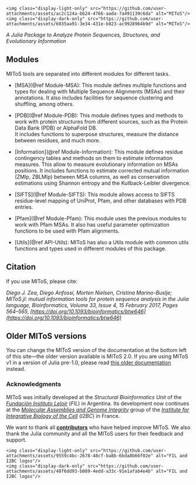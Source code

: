 ```@raw html
<img class="display-light-only" src="https://github.com/user-attachments/assets/ac2c124a-bb24-4766-aada-7a491139c6da" alt="MIToS"/>
<img class="display-dark-only" src="https://github.com/user-attachments/assets/6035aa91-3e34-431e-b823-ac9928964b9d" alt="MIToS"/>
```

*A Julia Package to Analyze Protein Sequences, Structures, and Evolutionary Information*

## Modules

MIToS tools are separated into different modules for different tasks.

- [MSA](@ref Module-MSA): This module defines multiple functions and types for dealing with 
    Multiple Sequence Alignments (MSAs) and their annotations. It also includes facilities 
    for sequence clustering and shuffling, among others.

- [PDB](@ref Module-PDB): This module defines types and methods to work with protein 
    structures from different sources, such as the Protein Data Bank (PDB) or AlphaFold DB.     
    It includes functions to superpose structures, measure the distance between residues, and much more.

- [Information](@ref Module-Information): This module defines residue contingency tables and 
    methods on them to estimate information measures. This allow to measure evolutionary
    information on MSAs positions. It includes functions to estimate corrected mutual 
    information (ZMIp, ZBLMIp) between MSA columns, as well as conservation estimations using 
    Shannon entropy and the Kullback-Leibler divergence.

- [SIFTS](@ref Module-SIFTS): This module allows access to SIFTS residue-level mapping of 
    UniProt, Pfam, and other databases with PDB entries.

- [Pfam](@ref Module-Pfam): This module uses the previous modules to work with Pfam MSAs. 
    It also has useful parameter optimization functions to be used with Pfam alignments.

- [Utils](@ref API-Utils): MIToS has also a Utils module with common utils functions and 
    types used in different modules of this package.

## Citation  

If you use MIToS, please cite:

*Diego J. Zea, Diego Anfossi, Morten Nielsen, Cristina Marino-Buslje; MIToS.jl: mutual information tools for protein sequence analysis in the Julia language, Bioinformatics, Volume 33, Issue 4, 15 February 2017, Pages 564–565, [https://doi.org/10.1093/bioinformatics/btw646](https://doi.org/10.1093/bioinformatics/btw646)* 

## Older MIToS versions

You can change the MIToS version of the documentation at the bottom left of this site—the 
older version available is MIToS 2.0. If you are using MIToS v1 in a version of Julia 
pre-1.0, please read [this older documentation](https://diegozea.github.io/mitosghpage-legacy/) instead.  


### Acknowledgments

MIToS was initially developed at the *Structural Bioinformatics Unit* of the 
[*Fundación Instituto Leloir*](https://www.leloir.org.ar/) (*FIL*) in Argentina. 
Its development now continues at the [*Molecular Assemblies and Genome Integrity*](https://www.i2bc.paris-saclay.fr/molecular-assemblies-and-genome-integrity/) 
group of the [*Institute for Integrative Biology of the Cell*](https://www.i2bc.paris-saclay.fr/) 
(*I2BC*) in France.

We want to thank all [**contributors**](https://github.com/diegozea/MIToS.jl/graphs/contributors) 
who have helped improve MIToS. We also thank the Julia community and all the MIToS users 
for their feedback and support.

```@raw html
<img class="display-light-only" src="https://github.com/user-attachments/assets/9559c4bc-2678-48cf-ba8b-6bda8b66f02e" alt="FIL and I2BC logos"/>
<img class="display-dark-only" src="https://github.com/user-attachments/assets/48f6dd93-b089-4edd-a33c-91e1afab4e4b" alt="FIL and I2BC logos"/>
```